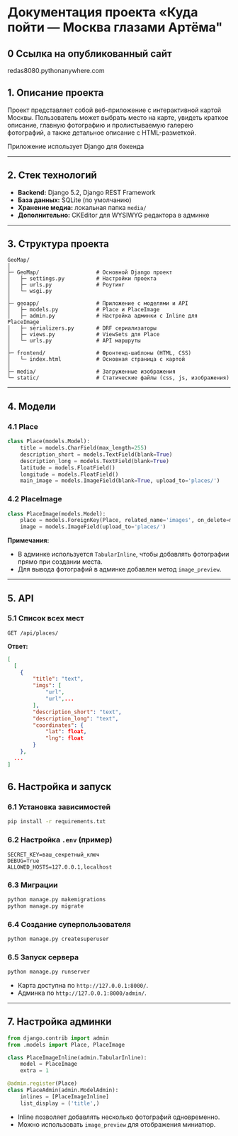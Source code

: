 # Документация проекта «Куда пойти — Москва глазами Артёма"

## 0 Ссылка на опубликованный сайт

redas8080.pythonanywhere.com

## 1. Описание проекта

Проект представляет собой веб-приложение с интерактивной картой Москвы. Пользователь может выбрать место на карте, увидеть краткое описание, главную фотографию и пролистываемую галерею фотографий, а также детальное описание с HTML-разметкой.

Приложение использует Django для бэкенда

---

## 2. Стек технологий

- **Backend:** Django 5.2, Django REST Framework  
- **База данных:** SQLite (по умолчанию)  
- **Хранение медиа:** локальная папка `media/`  
- **Дополнительно:** CKEditor для WYSIWYG редактора в админке

---

## 3. Структура проекта

```
GeoMap/
│
├─ GeoMap/                  # Основной Django проект
│   ├─ settings.py          # Настройки проекта
│   ├─ urls.py              # Роутинг
│   └─ wsgi.py
│
├─ geoapp/                  # Приложение с моделями и API
│   ├─ models.py            # Place и PlaceImage
│   ├─ admin.py             # Настройка админки с Inline для PlaceImage
│   ├─ serializers.py       # DRF сериализаторы
│   ├─ views.py             # ViewSets для Place
│   └─ urls.py              # API маршруты
│
├─ frontend/                # Фронтенд-шаблоны (HTML, CSS)
│   └─ index.html           # Основная страница с картой
│
├─ media/                   # Загруженные изображения
└─ static/                  # Статические файлы (css, js, изображения)
```

---

## 4. Модели

### 4.1 Place

```python
class Place(models.Model):
    title = models.CharField(max_length=255)
    description_short = models.TextField(blank=True)
    description_long = models.TextField(blank=True)
    latitude = models.FloatField()
    longitude = models.FloatField()
    main_image = models.ImageField(blank=True, upload_to='places/')
```

### 4.2 PlaceImage

```python
class PlaceImage(models.Model):
    place = models.ForeignKey(Place, related_name='images', on_delete=models.CASCADE)
    image = models.ImageField(upload_to='places/')
```

**Примечания:**
- В админке используется `TabularInline`, чтобы добавлять фотографии прямо при создании места.
- Для вывода фотографий в админке добавлен метод `image_preview`.

---

## 5. API

### 5.1 Список всех мест

```
GET /api/places/
```

**Ответ:**

```json
[
  [
    {
        "title": "text",
        "imgs": [
            "url",
            "url",...
        ],
        "description_short": "text",
        "description_long": "text",
        "coordinates": {
            "lat": float,
            "lng": float
        }
    },
  ...
]
```

## 6. Настройка и запуск

### 6.1 Установка зависимостей

```bash
pip install -r requirements.txt
```

### 6.2 Настройка `.env` (пример)

```env
SECRET_KEY=ваш_секретный_ключ
DEBUG=True
ALLOWED_HOSTS=127.0.0.1,localhost
```

### 6.3 Миграции

```bash
python manage.py makemigrations
python manage.py migrate
```

### 6.4 Создание суперпользователя

```bash
python manage.py createsuperuser
```

### 6.5 Запуск сервера

```bash
python manage.py runserver
```

- Карта доступна по `http://127.0.0.1:8000/`.  
- Админка по `http://127.0.0.1:8000/admin/`.  

---

## 7. Настройка админки

```python
from django.contrib import admin
from .models import Place, PlaceImage

class PlaceImageInline(admin.TabularInline):
    model = PlaceImage
    extra = 1

@admin.register(Place)
class PlaceAdmin(admin.ModelAdmin):
    inlines = [PlaceImageInline]
    list_display = ('title',)
```

- Inline позволяет добавлять несколько фотографий одновременно.  
- Можно использовать `image_preview` для отображения миниатюр.

